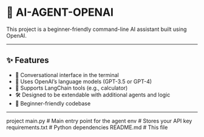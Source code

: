 # 🤖 AI-AGENT-OPENAI

This project is a beginner-friendly command-line AI assistant built using OpenAI.

---

## ✨ Features

- 💬 Conversational interface in the terminal  
- 🧠 Uses OpenAI’s language models (GPT-3.5 or GPT-4)  
- 🔧 Supports LangChain tools (e.g., calculator)  
- 🛠️ Designed to be extendable with additional agents and logic  
- 🌱 Beginner-friendly codebase  

---

project
main.py # Main entry point for the agent
env # Stores your API key
requirements.txt # Python dependencies
README.md # This file
